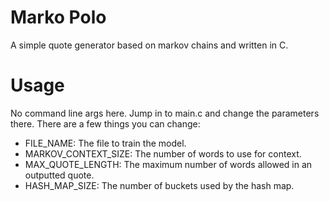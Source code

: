 # Marko Polo

A simple quote generator based on markov chains and written in C.

# Usage

No command line args here. Jump in to main.c and change the parameters there. 
There are a few things you can change:

- FILE_NAME: The file to train the model.
- MARKOV_CONTEXT_SIZE: The number of words to use for context.
- MAX_QUOTE_LENGTH: The maximum number of words allowed in an outputted quote.
- HASH_MAP_SIZE: The number of buckets used by the hash map.
